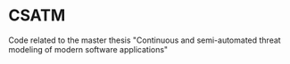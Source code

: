 # CSATM
Code related to the master thesis "Continuous and semi-automated threat modeling of modern software applications"
